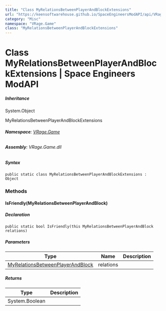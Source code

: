 ```yaml
---
title: "Class MyRelationsBetweenPlayerAndBlockExtensions"
url: "https://keensoftwarehouse.github.io/SpaceEngineersModAPI/api/VRage.Game.MyRelationsBetweenPlayerAndBlockExtensions.html"
category: "Misc"
namespace: "VRage.Game"
class: "MyRelationsBetweenPlayerAndBlockExtensions"
---
```


# Class MyRelationsBetweenPlayerAndBlockExtensions | Space Engineers ModAPI

##### Inheritance

System.Object

MyRelationsBetweenPlayerAndBlockExtensions

###### **Namespace**: [VRage.Game](https://keensoftwarehouse.github.io/SpaceEngineersModAPI/api/VRage.Game.html)

###### **Assembly**: VRage.Game.dll

##### Syntax

```
public static class MyRelationsBetweenPlayerAndBlockExtensions : Object
```

### Methods

#### IsFriendly(MyRelationsBetweenPlayerAndBlock)

##### Declaration

```
public static bool IsFriendly(this MyRelationsBetweenPlayerAndBlock relations)
```

##### Parameters

| Type | Name | Description |
| --- | --- | --- |
| [MyRelationsBetweenPlayerAndBlock](https://keensoftwarehouse.github.io/SpaceEngineersModAPI/api/VRage.Game.MyRelationsBetweenPlayerAndBlock.html) | relations |     |

##### Returns

| Type | Description |
| --- | --- |
| System.Boolean |     |